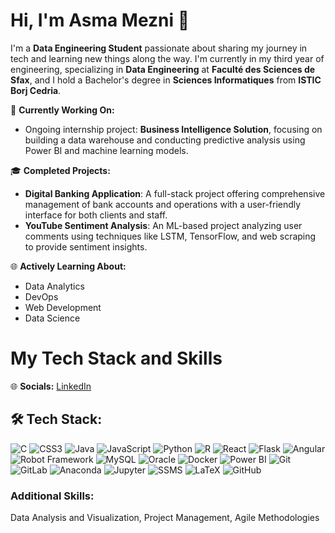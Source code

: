 # Hi, I'm Asma Mezni 👋

I'm a **Data Engineering Student** passionate about sharing my journey in tech and learning new things along the way. I'm currently in my third year of engineering, specializing in **Data Engineering** at **Faculté des Sciences de Sfax**, and I hold a Bachelor's degree in **Sciences Informatiques** from **ISTIC Borj Cedria**.

🌸 **Currently Working On:**  
- Ongoing internship project: **Business Intelligence Solution**, focusing on building a data warehouse and conducting predictive analysis using Power BI and machine learning models.

🎓 **Completed Projects:**  
- **Digital Banking Application**: A full-stack project offering comprehensive management of bank accounts and operations with a user-friendly interface for both clients and staff.  
- **YouTube Sentiment Analysis**: An ML-based project analyzing user comments using techniques like LSTM, TensorFlow, and web scraping to provide sentiment insights.

🌐 **Actively Learning About:**  
- Data Analytics  
- DevOps  
- Web Development  
- Data Science

# My Tech Stack and Skills

🌐 **Socials:** [LinkedIn](https://www.linkedin.com/in/asma-mezni-55233322a/) 

## 🛠️ Tech Stack: 
![C](https://img.shields.io/badge/C-00599C?style=for-the-badge&logo=c&logoColor=white) ![CSS3](https://img.shields.io/badge/CSS3-1572B6?style=for-the-badge&logo=css3&logoColor=white) ![Java](https://img.shields.io/badge/Java-007396?style=for-the-badge&logo=java&logoColor=white) ![JavaScript](https://img.shields.io/badge/JavaScript-F7DF1E?style=for-the-badge&logo=javascript&logoColor=black) ![Python](https://img.shields.io/badge/Python-3776AB?style=for-the-badge&logo=python&logoColor=white) ![R](https://img.shields.io/badge/R-276DC3?style=for-the-badge&logo=r&logoColor=white) ![React](https://img.shields.io/badge/React-61DAFB?style=for-the-badge&logo=react&logoColor=black) ![Flask](https://img.shields.io/badge/Flask-000000?style=for-the-badge&logo=flask&logoColor=white) ![Angular](https://img.shields.io/badge/Angular-DD0031?style=for-the-badge&logo=angular&logoColor=white) ![Robot Framework](https://img.shields.io/badge/Robot%20Framework-1E90FF?style=for-the-badge&logo=robotframework&logoColor=white) ![MySQL](https://img.shields.io/badge/MySQL-4479A1?style=for-the-badge&logo=mysql&logoColor=white) ![Oracle](https://img.shields.io/badge/Oracle-F80000?style=for-the-badge&logo=oracle&logoColor=white) ![Docker](https://img.shields.io/badge/Docker-2496ED?style=for-the-badge&logo=docker&logoColor=white) ![Power BI](https://img.shields.io/badge/Power%20BI-F2C811?style=for-the-badge&logo=powerbi&logoColor=black) ![Git](https://img.shields.io/badge/Git-F05032?style=for-the-badge&logo=git&logoColor=white) ![GitLab](https://img.shields.io/badge/GitLab-330F63?style=for-the-badge&logo=gitlab&logoColor=white) ![Anaconda](https://img.shields.io/badge/Anaconda-44BFC7?style=for-the-badge&logo=anaconda&logoColor=white) ![Jupyter](https://img.shields.io/badge/Jupyter-F37626?style=for-the-badge&logo=jupyter&logoColor=white) ![SSMS](https://img.shields.io/badge/SSMS-5B5B5B?style=for-the-badge&logo=microsoftsqlserver&logoColor=white) ![LaTeX](https://img.shields.io/badge/LaTeX-008080?style=for-the-badge&logo=latex&logoColor=white) ![GitHub](https://img.shields.io/badge/GitHub-181717?style=for-the-badge&logo=github&logoColor=white) 
### Additional Skills:
Data Analysis and Visualization, Project Management, Agile Methodologies
